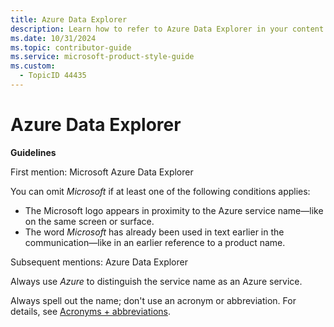 ```yaml
---
title: Azure Data Explorer
description: Learn how to refer to Azure Data Explorer in your content.
ms.date: 10/31/2024
ms.topic: contributor-guide
ms.service: microsoft-product-style-guide
ms.custom:
  - TopicID 44435
---
```



# Azure Data Explorer

**Guidelines**

First mention: Microsoft Azure Data Explorer

You can omit *Microsoft* if at least one of the following conditions applies:

- The Microsoft logo appears in proximity to the Azure service name—like on the same screen or surface.
- The word *Microsoft* has already been used in text earlier in the communication—like in an earlier reference to a product name.

Subsequent mentions: Azure Data Explorer

Always use *Azure* to distinguish the service name as an Azure service.

Always spell out the name; don't use an acronym or abbreviation. For details, see [Acronyms + abbreviations](~\acronyms-and-abbreviations.md).

